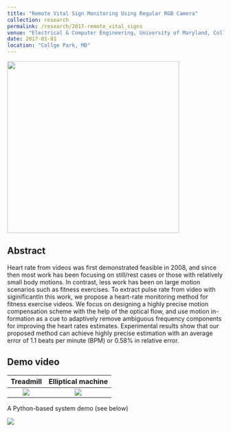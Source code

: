 ```yaml
---
title: "Remote Vital Sign Monitoring Using Regular RGB Camera"
collection: research
permalink: /research/2017-remote_vital_signs
venue: "Electrical & Computer Engineering, University of Maryland, Collge Park"
date: 2017-01-01
location: "Collge Park, MD"
---
```


<img src="http://zhuqiangumd.github.io/images/rPPG_sysdiag.png" width="400">

Abstract
---------
Heart rate from videos was first demonstrated feasible in 2008, and since then most work has been focusing on still/rest cases or those with relatively small body motions. In contrast, less work has been on large motion scenarios such as fitness exercises. To extract pulse rate from video with siginificantIn this work, we propose a heart-rate monitoring method for fitness exercise videos. We focus on designing a highly precise motion compensation scheme with the help of the optical flow, and use motion in- formation as a cue to adaptively remove ambiguous frequency components for improving the heart rates estimates. Experimental results show that our proposed method can achieve highly precise estimation with an average error of 1.1 beats per minute (BPM) or 0.58% in relative error.

Demo video
---------
Treadmill           |  Elliptical machine
:-------------------------:|:-------------------------:
[![](http://img.youtube.com/vi/9njZ1fBq26g/0.jpg)](http://www.youtube.com/watch?v=9njZ1fBq26g)  | [![](http://img.youtube.com/vi/HecxAUOnDe0/0.jpg)](http://www.youtube.com/watch?v=HecxAUOnDe0)  

A Python-based system demo (see below)

[![](http://img.youtube.com/vi/JVhUm3IrrnQ/0.jpg)](http://www.youtube.com/watch?v=JVhUm3IrrnQ)
